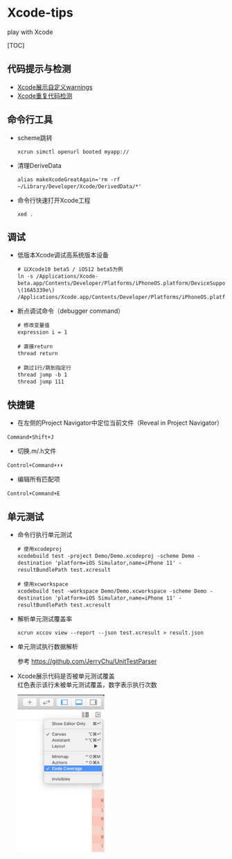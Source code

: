 # Xcode-tips
play with Xcode

[TOC]

## 代码提示与检测
- [Xcode展示自定义warnings](https://jerrychu.github.io/2018/08/05/Xcode-warnings/)
- [Xcode重复代码检测](https://jerrychu.github.io/2018/08/05/Xcode-cpd/)

## 命令行工具
- scheme跳转
  ```shell
  xcrun simctl openurl booted myapp://
  ```
  
- 清理DeriveData
  ```shell
  alias makeXcodeGreatAgain='rm -rf ~/Library/Developer/Xcode/DerivedData/*'
  ```

- 命令行快速打开Xcode工程
  ```shell
  xed .
  ```

## 调试

- 低版本Xcode调试高系统版本设备
  ```shell
  # 以Xcode10 beta5 / iOS12 beta5为例
  ln -s /Applications/Xcode-beta.app/Contents/Developer/Platforms/iPhoneOS.platform/DeviceSupport/12.0\ \(16A5339e\)      /Applications/Xcode.app/Contents/Developer/Platforms/iPhoneOS.platform/DeviceSupport
  ```
- 断点调试命令（debugger command）
  ```shell
  # 修改变量值
  expression i = 1
  
  # 直接return
  thread return
  
  # 跳过1行/跳到指定行
  thread jump -b 1 
  thread jump 111
  ```

## 快捷键

- 在左侧的Project Navigator中定位当前文件（Reveal in Project Navigator）

`Command+Shift+J`

- 切换.m/.h文件

`Control+Command+⬆️⬇️`

- 编辑所有匹配项

`Control+Command+E`

## 单元测试

- 命令行执行单元测试
  ```shell
  # 使用xcodeproj
  xcodebuild test -project Demo/Demo.xcodeproj -scheme Demo -destination 'platform=iOS Simulator,name=iPhone 11' -resultBundlePath test.xcresult

  # 使用xcworkspace
  xcodebuild test -workspace Demo/Demo.xcworkspace -scheme Demo -destination 'platform=iOS Simulator,name=iPhone 11' -resultBundlePath test.xcresult
  ```

- 解析单元测试覆盖率
  ```
  xcrun xccov view --report --json test.xcresult > result.json
  ```
  
- 单元测试执行数据解析

  参考 https://github.com/JerryChu/UnitTestParser

- Xcode展示代码是否被单元测试覆盖  
  红色表示该行未被单元测试覆盖，数字表示执行次数
 
  <img src="Resource/xcode_cov.png" alt="Xcode代码覆盖" style="width:200px;"/>
